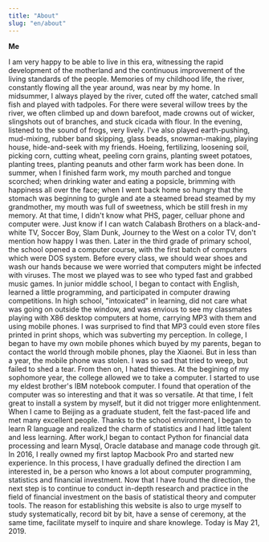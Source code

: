 ```yaml
---
title: "About"
slug: "en/about"
---
```


**Me**

I am very happy to be able to live in this era, witnessing the rapid development of the motherland and the continuous
improvement of the living standards of the people. 
Memories of my childhood life, the river, constantly flowing all the year around, was near by my home. In midsummer, I always played by the river, cuted off the water, catched small fish and played with tadpoles. For there were several willow trees by the river, we often climbed up and down barefoot, made crowns out of wicker, slingshots out of branches, and stuck cicada with flour. In the evening, listened to the sound of frogs, very lively. I've also played earth-pushing, mud-mixing, rubber band skipping, glass beads, snowman-making, playing house, hide-and-seek with my friends. Hoeing, fertilizing, loosening soil, picking corn, cutting wheat, peeling corn grains, planting sweet potatoes, planting trees, planting peanuts and other farm work has been done. 
In summer, when I finished farm work, my mouth parched and tongue scorched; when drinking water and eating a popsicle, brimming with happiness all over the face; when I went back home so hungry that the stomach was beginning to gurgle and ate a steamed bread steamed by my grandmother, my mouth was full of sweetness, which be still fresh in my memory. At that time, I didn't know what PHS, pager, celluar phone and computer were. Just know if I can watch Calabash Brothers on a black-and-white TV, Soccer Boy, Slam Dunk, Journey to the West on a color TV, don't mention how happy I was then. 
Later in the third grade of primary school, the school opened a computer course, with the first batch of computers which were DOS system. Before every class, we should wear shoes and wash our hands because we were worried that computers might be infected with viruses. The most we played was to see who typed fast and grabbed music games. 
In junior middle school, I began to contact with English, learned a little programming, and participated in computer drawing competitions. 
In high school, "intoxicated" in learning, did not care what was going on outside the window, and was envious to see my classmates playing with X86 desktop computers at home, carrying MP3 with them and using mobile phones. I was surprised to find that MP3 could even store files printed in print shops, which was subverting my perception. 
In college, I began to have my own mobile phones which buyed by my parents, began to contact the world through mobile phones, play the Xiaonei. But in less than a year, the mobile phone was stolen. I was so sad that tried to weep, but failed to shed a tear. From then on, I hated thieves.
At the begining of my sophomore year, the college allowed we to take a computer. I started to use my eldest brother's
IBM notebook computer. I found that operation of the computer was so interesting and that it was so versatile.
At that time, I felt great to install a system by myself, but it did not trigger more enlightenment.
When I came to Beijing as a graduate student, felt the fast-paced life and met many excellent people. Thanks to the school environment, I began to learn R language and realized the charm of statistics and I had little talent and less learning.
After work,I began to contact Python for financial data processing and learn Mysql, Oracle database and manage code through git. 
In 2016, I really owned my first laptop Macbook Pro and started new experience.
In this process, I have gradually defined the direction I am interested in, be a person who knows a lot about 
computer programming, statistics and financial investment. Now that I have found the direction, the next step is to continue to conduct in-depth research and practice in the field of financial investment on the basis of statistical
theory and computer tools.
The reason for establishing this website is also to urge myself to study systematically, record bit by bit, have a
sense of ceremony, at the same time, facilitate myself to inquire and share knowlege. Today is May 21, 2019.
